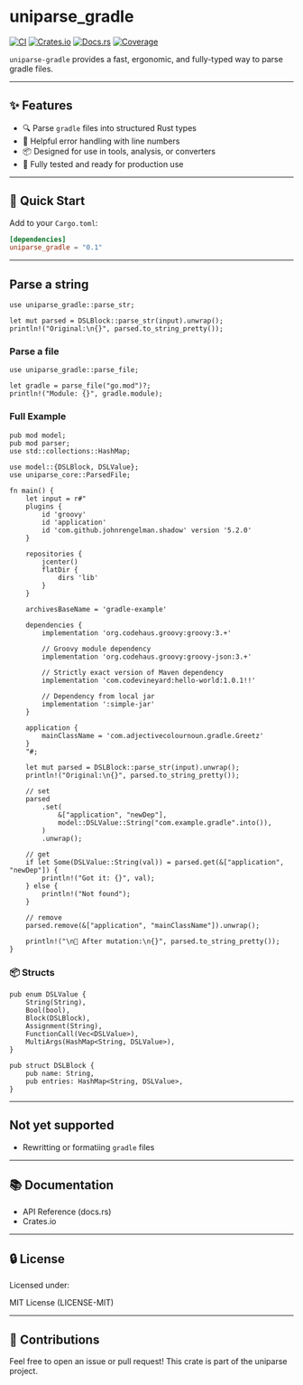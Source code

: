 # uniparse_gradle

[![CI](https://github.com/pixelacme/uniparse/actions/workflows/ci.yml/badge.svg)](https://github.com/pixelacme/uniparse/actions/workflows/ci.yml)
[![Crates.io](https://img.shields.io/crates/v/uniparse_gradle.svg)](https://crates.io/crates/uniparse_gradle)
[![Docs.rs](https://docs.rs/uniparse_gradle/badge.svg)](https://docs.rs/uniparse_gradle)
[![Coverage](https://codecov.io/gh/pixelacme/uniparse/branch/main/graph/badge.svg)](https://codecov.io/gh/pixelacme/uniparse)

`uniparse-gradle` provides a fast, ergonomic, and fully-typed way to parse gradle files.

---

## ✨ Features

- 🔍 Parse `gradle` files into structured Rust types
- 🧾 Helpful error handling with line numbers
- 📦 Designed for use in tools, analysis, or converters
- 🧪 Fully tested and ready for production use

---

## 🚀 Quick Start

Add to your `Cargo.toml`:

```toml
[dependencies]
uniparse_gradle = "0.1"
```

---

## Parse a string
```
use uniparse_gradle::parse_str;

let mut parsed = DSLBlock::parse_str(input).unwrap();
println!("Original:\n{}", parsed.to_string_pretty());
```

### Parse a file
```
use uniparse_gradle::parse_file;

let gradle = parse_file("go.mod")?;
println!("Module: {}", gradle.module);
```

### Full Example

```
pub mod model;
pub mod parser;
use std::collections::HashMap;

use model::{DSLBlock, DSLValue};
use uniparse_core::ParsedFile;

fn main() {
    let input = r#"
    plugins {
        id 'groovy'
        id 'application'
        id 'com.github.johnrengelman.shadow' version '5.2.0'
    }

    repositories {
        jcenter()
        flatDir {
            dirs 'lib'
        }
    }

    archivesBaseName = 'gradle-example'

    dependencies {
        implementation 'org.codehaus.groovy:groovy:3.+'

        // Groovy module dependency
        implementation 'org.codehaus.groovy:groovy-json:3.+'

        // Strictly exact version of Maven dependency
        implementation 'com.codevineyard:hello-world:1.0.1!!'

        // Dependency from local jar
        implementation ':simple-jar'
    }

    application {
        mainClassName = 'com.adjectivecolournoun.gradle.Greetz'
    }
    "#;

    let mut parsed = DSLBlock::parse_str(input).unwrap();
    println!("Original:\n{}", parsed.to_string_pretty());

    // set
    parsed
        .set(
            &["application", "newDep"],
            model::DSLValue::String("com.example.gradle".into()),
        )
        .unwrap();

    // get
    if let Some(DSLValue::String(val)) = parsed.get(&["application", "newDep"]) {
        println!("Got it: {}", val);
    } else {
        println!("Not found");
    }

    // remove
    parsed.remove(&["application", "mainClassName"]).unwrap();

    println!("\n🧾 After mutation:\n{}", parsed.to_string_pretty());
}
```

### 📦 Structs
```
pub enum DSLValue {
    String(String),
    Bool(bool),
    Block(DSLBlock),
    Assignment(String),
    FunctionCall(Vec<DSLValue>),
    MultiArgs(HashMap<String, DSLValue>),
}

pub struct DSLBlock {
    pub name: String,
    pub entries: HashMap<String, DSLValue>,
}

```

---

## Not yet supported

- Rewritting or formatiing `gradle` files

---

## 📚 Documentation

- API Reference (docs.rs)
- Crates.io

---

## 🔒 License

Licensed under:

MIT License (LICENSE-MIT)

---

## 🙌 Contributions

Feel free to open an issue or pull request! This crate is part of the uniparse project.